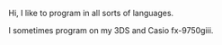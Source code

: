 Hi, I like to program in all sorts of languages. 

I sometimes program on my 3DS and Casio fx-9750giii.

